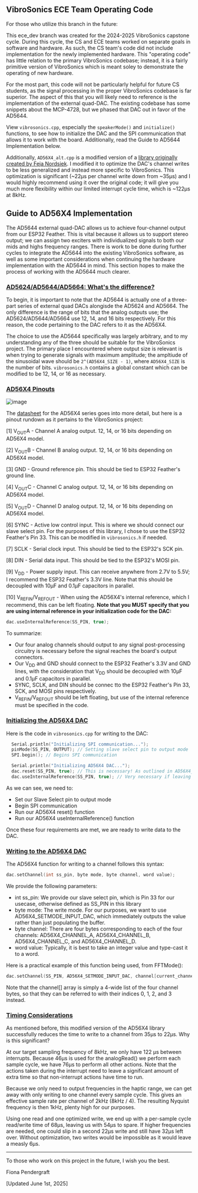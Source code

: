 ## VibroSonics ECE Team Operating Code

For those who utilize this branch in the future:

This ece_dev branch was created for the 2024-2025 VibroSonics capstone cycle. During this cycle, the CS and ECE teams worked on separate goals in software and hardware. As such, the CS team's code did not include implementation for the newly implemented hardware. This "operating code" has little relation to the primary VibroSonics codebase; instead, it is a fairly primitive version of VibroSonics which is meant soley to demonstrate the operating of new hardware.

For the most part, this code will not be particularly helpful for future CS students, as the signal processing in the proper VibroSonics codebase is far superior. The aspect of this that you will likely need to reference is the implementation of the external quad-DAC. The existing codebase has some snippets about the MCP-4728, but we phased that DAC out in favor of the AD5644. 

View ``vibrosonics.cpp``, especially the ``speakerMode()`` and ``initialize()`` functions, to see how to initialize the DAC and the SPI communication that allows it to work with the board. Additionally, read the Guide to AD5644 Implementation below.

Additionally, ``AD56X4_alt.cpp`` is a modified version of a [library originally created by Feja Nordsiek](https://github.com/frejanordsiek/arduino_library_AD56X4). I modified it to optimize the DAC's channel writes to be less generalized and instead more specific to VibroSonics. This optimization is significant (~22μs per channel write down from ~35μs) and I would highly recommend using it over the original code; it will give you much more flexibility within our limited interrupt cycle time, which is ~122μs at 8kHz.

## Guide to AD56X4 Implementation

The AD5644 external quad-DAC allows us to achieve four-channel output from our ESP32 Feather. This is vital because it allows us to support stereo output; we can assign two exciters with individualized signals to both our mids and highs frequency ranges. There is work to be done during further cycles to integrate the AD5644 into the existing VibroSonics software, as well as some important considerations when continuing the hardware implementation with the AD5644 in mind. This section hopes to make the process of working with the AD5644 much clearer.

### <ins>AD5624/AD5644/AD5664: What's the difference?</ins>

To begin, it is important to note that the AD5644 is actually one of a three-part series of external quad DACs alongisde the AD5624 and AD5664. The only difference is the range of bits that the analog outputs use; the AD5624/AD5644/AD5664 use 12, 14, and 16 bits respectively. For this reason, the code pertaining to the DAC refers to it as the AD56X4. 

The choice to use the AD5644 specifically was largely arbitrary, and to my understanding any of the three should be suitable for the VibroSonics project. The primary place I encountered where output size is relevant is when trying to generate signals with maximum amplitude; the ampltiude of the sinusoidal wave should be ``2^(AD56X4_SIZE - 1)``, where ``AD56X4_SIZE`` is the number of bits. ``vibrosonics.h`` contains a global constant which can be modified to be 12, 14, or 16 as necessary. 

### <ins>AD56X4 Pinouts</ins>

![image](https://i.postimg.cc/Pf4CFPNQ/image.png)

The [datasheet](https://www.analog.com/media/en/technical-documentation/data-sheets/ad5624r_5644r_5664r.pdf) for the AD56X4 series goes into more detail, but here is a pinout rundown as it pertains to the VibroSonics project:

[1] V<sub>OUT</sub>A - Channel A analog output. 12, 14, or 16 bits depending on AD56X4 model.

[2] V<sub>OUT</sub>B - Channel B analog output. 12, 14, or 16 bits depending on AD56X4 model.     

[3] GND - Ground reference pin. This should be tied to ESP32 Feather's ground line.

[4] V<sub>OUT</sub>C - Channel C analog output. 12, 14, or 16 bits depending on AD56X4 model.

[5] V<sub>OUT</sub>D - Channel D analog output. 12, 14, or 16 bits depending on AD56X4 model.  

[6] SYNC - Active low control input. This is where we should connect our slave select pin. For the purposes of this library, I chose to use the ESP32 Feather's Pin 33. This can be modified in ``vibrosonics.h`` if needed.

[7] SCLK - Serial clock input. This should be tied to the ESP32's SCK pin.

[8] DIN - Serial data input. This should be tied to the ESP32's MOSI pin.

[9] V<sub>DD</sub> - Power supply input. This can receive anywhere from 2.7V to 5.5V; I recommend the ESP32 Feather's 3.3V line. Note that this should be decoupled with 10μF and 0.1μF capacitors in parallel.

[10] V<sub>REFIN</sub>/V<sub>REFOUT</sub> - When using the AD56X4's internal reference, which I recommend, this can be left floating. **Note that you MUST specify that you are using internal reference in your initialization code for the DAC:**

```c++
dac.useInternalReference(SS_PIN, true);
```
To summarize:
- Our four analog channels should output to any signal post-processing circuitry is necessary before the signal reaches the board's output connectors.
- Our V<sub>DD</sub> and GND should connect to the ESP32 Feather's 3.3V and GND lines, with the consideration that V<sub>DD</sub> should be decoupled with 10μF and 0.1μF capacitors in parallel.
- SYNC, SCLK, and DIN should be connec tto the ESP32 Feather's Pin 33, SCK, and MOSI pins respectively.
- V<sub>REFIN</sub>/V<sub>REFOUT</sub> should be left floating, but use of the internal reference must be specified in the code.

### <ins>Initializing the AD56X4 DAC</ins>

Here is the code in ``vibrosonics.cpp`` for writing to the DAC:

```c++
  Serial.println("Initializing SPI communication...");
  pinMode(SS_PIN, OUTPUT); // Setting slave select pin to output mode
  SPI.begin(); // Begins SPI communication

  Serial.println("Initializing AD56X4 DAC...");
  dac.reset(SS_PIN, true); // This is necessary! As outlined in AD56X4_vibrosonics.cpp, some important function calls were moved here for optimization purposes.
  dac.useInternalReference(SS_PIN, true); // Very necessary if leaving VREFOUT/VREFIN pin open on the AD56X4.
```
As we can see, we need to:
- Set our Slave Select pin to output mode
- Begin SPI communication
- Run our AD56X4 reset() function
- Run our AD56X4 useInternalReference() function

Once these four requirements are met, we are ready to write data to the DAC.

### <ins>Writing to the AD56X4 DAC</ins>

The AD56X4 function for writing to a channel follows this syntax:

```c++
dac.setChannel(int ss_pin, byte mode, byte channel, word value); 
```
We provide the following parameters:
- int ss_pin: We provide our slave select pin, which is Pin 33 for our usecase, otherwise defined as SS_PIN in this library
- byte mode: The write mode. For our purposes, we want to use AD56X4_SETMODE_INPUT_DAC, which immediately outputs the value rather than just populating the buffer.
- byte channel: There are four bytes corresponding to each of the four channels: AD56X4_CHANNEL_A, AD56X4_CHANNEL_B, AD56X4_CHANNEL_C, and AD56X4_CHANNEL_D.
- word value: Typically, it is best to take an integer value and type-cast it to a word.

Here is a practical example of this function being used, from FFTMode():

```c++
dac.setChannel(SS_PIN, AD56X4_SETMODE_INPUT_DAC, channel[current_channel], (word)(value));
```
Note that the channel[] array is simply a 4-wide list of the four channel bytes, so that they can be referred to with their indices 0, 1, 2, and 3 instead.

### <ins>Timing Considerations</ins>

As mentioned before, this modified version of the AD56X4 library successfully reduces the time to write to a channel from 35μs to 22μs. Why is this significant?

At our target sampling frequency of 8kHz, we only have 122 μs between interrupts. Because 46μs is used for the analogRead() we perform each sample cycle, we have 76μs to perform all other actions. Note that the actions taken during the interrupt need to leave a significant amount of extra time so that non-interrupt actions have time to run. 

Because we only need to output frequencies in the haptic range, we can get away with only writing to one channel every sample cycle. This gives an effective sample rate per channel of 2kHz (8kHz / 4). The resulting Nyquist frequency is then 1kHz, plenty high for our purposes. 

Using one read and one optimized write, we end up with a per-sample cycle read/write time of 68μs, leaving us with 54μs to spare. If higher frequencies are needed, one could slip in a second 22μs write and still have 32μs left over. Without optimization, two writes would be impossible as it would leave a measly 6μs.

---------------------------------------------------

To those who work on this project in the future, I wish you the best.

Fiona Pendergraft 

[Updated June 1st, 2025]
